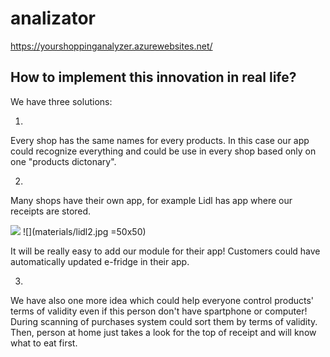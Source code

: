 # analizator

https://yourshoppinganalyzer.azurewebsites.net/

 
## How to implement this innovation in real life?

We have three solutions:



1.
Every shop has the same names for every products. In this case our app could recognize everything and could be use in every shop based  only on one "products dictonary".

2. 
Many shops have their own app, for example Lidl has app where our receipts are stored.

![](materials/lidl1.jpg=50x50) ![](materials/lidl2.jpg =50x50)

It will be really easy to add our module for their app! Customers could have automatically updated e-fridge in their app.

3.
We have also one more idea which could help everyone control products' terms of validity even if this person don't have spartphone or computer!
During scanning of purchases system could sort them by terms of validity. Then, person at home just takes a look for the top of receipt and will know what to eat first.

